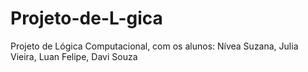 # Projeto-de-L-gica
Projeto de Lógica Computacional, com os alunos: Nívea Suzana, Julia Vieira, Luan Felipe, Davi Souza
